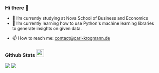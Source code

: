 ### Hi there 👋


- 🔭 I’m currently studying at Nova School of Business and Economics
- 🌱 I’m currently learning how to use Python's machine learning libraries to generate insights on given data.
<!--
- 👯 I’m looking to collaborate on ...
- 🤔 I’m looking for help with ...
- 💬 Ask me about ...
- ⚡ Fun fact: ...
- 😄 Pronouns: ...
-->
- 📫 How to reach me: <a href="mailto:contact@carl-krogmann.de">contact@carl-krogmann.de</a>




### Github Stats <img src="https://media.giphy.com/media/cj87CxfRtrUifF3Ryk/giphy.gif" width="25px">

<picture>
<source 
  srcset="https://github-readme-stats.vercel.app/api?username=carlkrg&show_icons=true&theme=dark&hide=stars"
  media="(prefers-color-scheme: dark)"
/>
<source
  srcset="https://github-readme-stats.vercel.app/api?username=carlkrg&show_icons=true&hide=stars"
  media="(prefers-color-scheme: light), (prefers-color-scheme: no-preference)"
/>
<img src="https://github-readme-stats.vercel.app/api?username=carlkrg&show_icons=true" />
</picture>

<picture>
<source 
  srcset="https://github-readme-stats.vercel.app/api/top-langs/?username=carlkrg&layout=compact&theme=dark"
  media="(prefers-color-scheme: dark)"
/>
<source
  srcset="https://github-readme-stats.vercel.app/api/top-langs/?username=carlkrg&layout=compact"
  media="(prefers-color-scheme: light), (prefers-color-scheme: no-preference)"
/>
<img src="https://github-readme-stats.vercel.app/api/top-langs/?username=carlkrg&layout=compact"/>
</picture>

